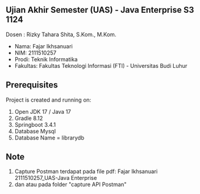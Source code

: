 ## Ujian Akhir Semester (UAS) - Java Enterprise S3 1124
Dosen	: Rizky Tahara Shita, S.Kom., M.Kom.

- Nama: Fajar Ikhsanuari
- NIM: 2111510257
- Prodi: Teknik Informatika
- Fakultas: Fakultas Teknologi Informasi (FTI) - Universitas Budi Luhur

## Prerequisites
Project is created and running on:
1. Open JDK 17 / Java 17
2. Gradle 8.12
3. Springboot 3.4.1
4. Database Mysql
5. Database Name = librarydb
   
## Note
1. Capture Postman terdapat pada file pdf: Fajar Ikhsanuari 2111510257_UAS-Java Enterprise
2. dan atau pada folder "capture API Postman"

